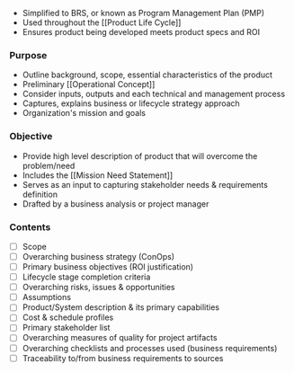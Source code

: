 - Simplified to BRS, or known as Program Management Plan (PMP)
- Used throughout the [[Product Life Cycle]]
- Ensures product being developed meets product specs and ROI
### Purpose
- Outline background, scope, essential characteristics of the product
- Preliminary [[Operational Concept]]
- Consider inputs, outputs and each technical and management process
- Captures, explains business or lifecycle strategy approach
- Organization's mission and goals
### Objective
- Provide high level description of product that will overcome the problem/need
- Includes the [[Mission Need Statement]]
- Serves as an input to capturing stakeholder needs & requirements definition
- Drafted by a business analysis or project manager

### Contents
- [ ] Scope
- [ ] Overarching business strategy (ConOps)
- [ ] Primary business objectives (ROI justification)
- [ ] Lifecycle stage completion criteria
- [ ] Overarching risks, issues & opportunities
- [ ] Assumptions
- [ ] Product/System description & its primary capabilities
- [ ] Cost & schedule profiles
- [ ] Primary stakeholder list
- [ ] Overarching measures of quality for project artifacts
- [ ] Overarching checklists and processes used (business requirements)
- [ ] Traceability to/from business requirements to sources